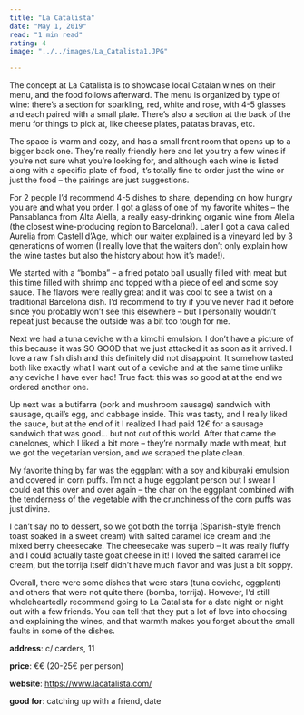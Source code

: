 ```yaml
---
title: "La Catalista"
date: "May 1, 2019"
read: "1 min read" 
rating: 4
image: "../../images/La_Catalista1.JPG"

---
```


The concept at La Catalista is to showcase local Catalan wines on their menu, and the food follows afterward. The menu is organized by type of wine: there’s a section for sparkling, red, white and rose, with 4-5 glasses and each paired with a small plate. There’s also a section at the back of the menu for things to pick at, like cheese plates, patatas bravas, etc.

The space is warm and cozy, and has a small front room that opens up to a bigger back one. They’re really friendly here and let you try a few wines if you’re not sure what you’re looking for, and although each wine is listed along with a specific plate of food, it’s totally fine to order just the wine or just the food – the pairings are just suggestions.

For 2 people I’d recommend 4-5 dishes to share, depending on how hungry you are and what you order. I got a glass of one of my favorite whites – the Pansablanca from Alta Alella, a really easy-drinking organic wine from Alella (the closest wine-producing region to Barcelona!). Later I got a cava called Aurelia from Castell d’Age, which our waiter explained is a vineyard led by 3 generations of women (I really love that the waiters don’t only explain how the wine tastes but also the history about how it’s made!).

We started with a “bomba” – a fried potato ball usually filled with meat but this time filled with shrimp and topped with a piece of eel and some soy sauce. The flavors were really great and it was cool to see a twist on a traditional Barcelona dish. I’d recommend to try if you’ve never had it before since you probably won’t see this elsewhere – but I personally wouldn’t repeat just because the outside was a bit too tough for me.

Next we had a tuna ceviche with a kimchi emulsion. I don’t have a picture of this because it was SO GOOD that we just attacked it as soon as it arrived. I love a raw fish dish and this definitely did not disappoint. It somehow tasted both like exactly what I want out of a ceviche and at the same time unlike any ceviche I have ever had! True fact: this was so good at at the end we ordered another one.

Up next was a butifarra (pork and mushroom sausage) sandwich with sausage, quail’s egg, and cabbage inside. This was tasty, and I really liked the sauce, but at the end of it I realized I had paid 12€ for a sausage sandwich that was good… but not out of this world. After that came the canelones, which I liked a bit more – they’re normally made with meat, but we got the vegetarian version, and we scraped the plate clean.

My favorite thing by far was the eggplant with a soy and kibuyaki emulsion and covered in corn puffs. I’m not a huge eggplant person but I swear I could eat this over and over again – the char on the eggplant combined with the tenderness of the vegetable with the crunchiness of the corn puffs was just divine.

I can’t say no to dessert, so we got both the torrija (Spanish-style french toast soaked in a sweet cream) with salted caramel ice cream and the mixed berry cheesecake. The cheesecake was superb – it was really fluffy and I could actually taste goat cheese in it! I loved the salted caramel ice cream, but the torrija itself didn’t have much flavor and was just a bit soppy.

Overall, there were some dishes that were stars (tuna ceviche, eggplant) and others that were not quite there (bomba, torrija). However, I’d still wholeheartedly recommend going to La Catalista for a date night or night out with a few friends. You can tell that they put a lot of love into choosing and explaining the wines, and that warmth makes you forget about the small faults in some of the dishes.

**address**: c/ carders, 11

**price**: €€ (20-25€ per person)

**website**: https://www.lacatalista.com/

**good for**: catching up with a friend, date